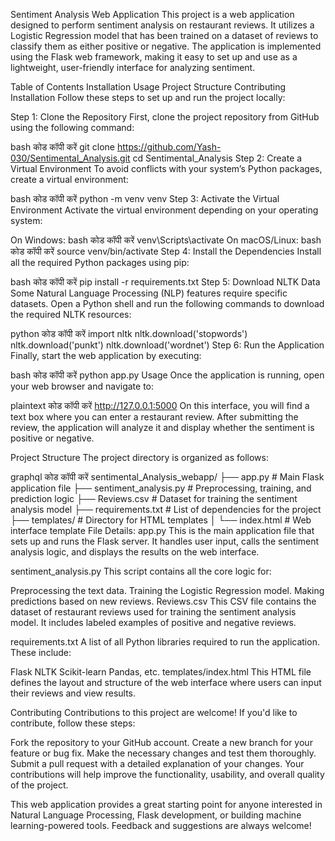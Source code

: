 Sentiment Analysis Web Application
This project is a web application designed to perform sentiment analysis on restaurant reviews. It utilizes a Logistic Regression model that has been trained on a dataset of reviews to classify them as either positive or negative. The application is implemented using the Flask web framework, making it easy to set up and use as a lightweight, user-friendly interface for analyzing sentiment.

Table of Contents
Installation
Usage
Project Structure
Contributing
Installation
Follow these steps to set up and run the project locally:

Step 1: Clone the Repository
First, clone the project repository from GitHub using the following command:

bash
कोड कॉपी करें
git clone https://github.com/Yash-030/Sentimental_Analysis.git
cd Sentimental_Analysis
Step 2: Create a Virtual Environment
To avoid conflicts with your system’s Python packages, create a virtual environment:

bash
कोड कॉपी करें
python -m venv venv
Step 3: Activate the Virtual Environment
Activate the virtual environment depending on your operating system:

On Windows:
bash
कोड कॉपी करें
venv\Scripts\activate
On macOS/Linux:
bash
कोड कॉपी करें
source venv/bin/activate
Step 4: Install the Dependencies
Install all the required Python packages using pip:

bash
कोड कॉपी करें
pip install -r requirements.txt
Step 5: Download NLTK Data
Some Natural Language Processing (NLP) features require specific datasets. Open a Python shell and run the following commands to download the required NLTK resources:

python
कोड कॉपी करें
import nltk
nltk.download('stopwords')
nltk.download('punkt')
nltk.download('wordnet')
Step 6: Run the Application
Finally, start the web application by executing:

bash
कोड कॉपी करें
python app.py
Usage
Once the application is running, open your web browser and navigate to:

plaintext
कोड कॉपी करें
http://127.0.0.1:5000
On this interface, you will find a text box where you can enter a restaurant review. After submitting the review, the application will analyze it and display whether the sentiment is positive or negative.

Project Structure
The project directory is organized as follows:

graphql
कोड कॉपी करें
sentimental_Analysis_webapp/
├── app.py                  # Main Flask application file
├── sentiment_analysis.py   # Preprocessing, training, and prediction logic
├── Reviews.csv             # Dataset for training the sentiment analysis model
├── requirements.txt        # List of dependencies for the project
├── templates/              # Directory for HTML templates
│   └── index.html          # Web interface template
File Details:
app.py
This is the main application file that sets up and runs the Flask server. It handles user input, calls the sentiment analysis logic, and displays the results on the web interface.

sentiment_analysis.py
This script contains all the core logic for:

Preprocessing the text data.
Training the Logistic Regression model.
Making predictions based on new reviews.
Reviews.csv
This CSV file contains the dataset of restaurant reviews used for training the sentiment analysis model. It includes labeled examples of positive and negative reviews.

requirements.txt
A list of all Python libraries required to run the application. These include:

Flask
NLTK
Scikit-learn
Pandas, etc.
templates/index.html
This HTML file defines the layout and structure of the web interface where users can input their reviews and view results.

Contributing
Contributions to this project are welcome! If you'd like to contribute, follow these steps:

Fork the repository to your GitHub account.
Create a new branch for your feature or bug fix.
Make the necessary changes and test them thoroughly.
Submit a pull request with a detailed explanation of your changes.
Your contributions will help improve the functionality, usability, and overall quality of the project.

This web application provides a great starting point for anyone interested in Natural Language Processing, Flask development, or building machine learning-powered tools. Feedback and suggestions are always welcome!
